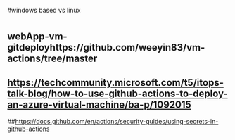#windows based vs linux 
#

## webApp-vm-gitdeployhttps://github.com/weeyin83/vm-actions/tree/master

## https://techcommunity.microsoft.com/t5/itops-talk-blog/how-to-use-github-actions-to-deploy-an-azure-virtual-machine/ba-p/1092015

##https://docs.github.com/en/actions/security-guides/using-secrets-in-github-actions
